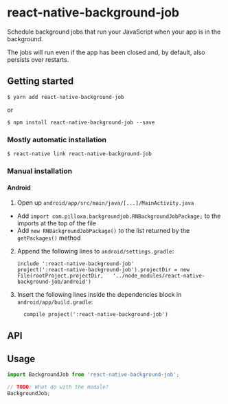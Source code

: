 # react-native-background-job

Schedule background jobs that run your JavaScript when your app is in the background. 

The jobs will run even if the app has been closed and, by default, also persists over restarts.

## Getting started

`$ yarn add react-native-background-job`

or

`$ npm install react-native-background-job --save`

### Mostly automatic installation

`$ react-native link react-native-background-job`

### Manual installation

<!--
#### iOS

1. In XCode, in the project navigator, right click `Libraries` ➜ `Add Files to [your project's name]`
2. Go to `node_modules` ➜ `react-native-background-job` and add `RNBackgroundJob.xcodeproj`
3. In XCode, in the project navigator, select your project. Add `libRNBackgroundJob.a` to your project's `Build Phases` ➜ `Link Binary With Libraries`
4. Run your project (`Cmd+R`)<

-->

#### Android

1. Open up `android/app/src/main/java/[...]/MainActivity.java`
  - Add `import com.pilloxa.backgroundjob.RNBackgroundJobPackage;` to the imports at the top of the file
  - Add `new RNBackgroundJobPackage()` to the list returned by the `getPackages()` method
2. Append the following lines to `android/settings.gradle`:
  	```
  	include ':react-native-background-job'
  	project(':react-native-background-job').projectDir = new File(rootProject.projectDir, 	'../node_modules/react-native-background-job/android')
  	```
3. Insert the following lines inside the dependencies block in `android/app/build.gradle`:
  	```
      compile project(':react-native-background-job')
  	```

## API


## Usage
```javascript
import BackgroundJob from 'react-native-background-job';

// TODO: What do with the module?
BackgroundJob;
```
  